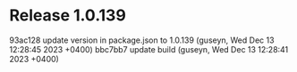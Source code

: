 # Release 1.0.139

93ac128 update version in package.json to 1.0.139 (guseyn, Wed Dec 13 12:28:45 2023 +0400)
bbc7bb7 update build (guseyn, Wed Dec 13 12:28:41 2023 +0400)
